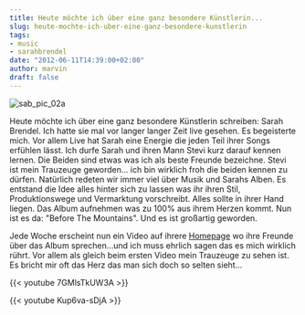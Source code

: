 ```yaml
---
title: Heute möchte ich über eine ganz besondere Künstlerin...
slug: heute-mochte-ich-uber-eine-ganz-besondere-kunstlerin
tags:
- music
- sarahbrendel
date: "2012-06-11T14:39:00+02:00"
author: marvin
draft: false
---
```

![sab_pic_02a](/images/sab_pic_02a.jpg)

Heute möchte ich über eine ganz besondere Künstlerin schreiben: Sarah
Brendel. Ich hatte sie mal vor langer langer Zeit live gesehen. Es
begeisterte mich. Vor allem Live hat Sarah eine Energie die jeden Teil
ihrer Songs erfühlen lässt. Ich durfe Sarah und ihren Mann Stevi kurz
darauf kennen lernen. Die Beiden sind etwas was ich als beste Freunde
bezeichne. Stevi ist mein Trauzeuge geworden... ich bin wirklich froh
die beiden kennen zu dürfen. Natürlich redeten wir immer viel über Musik
und Sarahs Alben. Es entstand die Idee alles hinter sich zu lassen was
ihr ihren Stil, Produktionswege und Vermarktung vorschreibt. Alles
sollte in ihrer Hand liegen. Das Album aufnehmen was zu 100% aus ihrem
Herzen kommt. Nun ist es da: "Before The Mountains". Und es ist
großartig geworden.

Jede Woche erscheint nun ein Video auf ihrere
[Homepage](http://sarahbrendel.de/) wo ihre Freunde über das Album
sprechen...und ich muss ehrlich sagen das es mich wirklich rührt. Vor
allem als gleich beim ersten Video mein Trauzeuge zu sehen ist. Es
bricht mir oft das Herz das man sich doch so selten sieht...

{{< youtube 7GMlsTkUW3A >}}

{{< youtube Kup6va-sDjA >}}